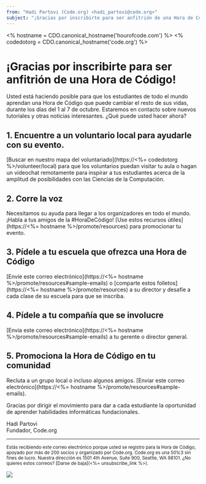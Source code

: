 ```yaml
---
from: "Hadi Partovi (Code.org) <hadi_partovi@code.org>"
subject: "¡Gracias por inscribirte para ser anfitrión de una Hora de Código!"
---
```

  <% hostname = CDO.canonical_hostname('hourofcode.com') %>
  <% codedotorg = CDO.canonical_hostname('code.org') %>

# ¡Gracias por inscribirte para ser anfitrión de una Hora de Código!
Usted está haciendo posible para que los estudiantes de todo el mundo aprendan una Hora de Código que puede cambiar el resto de sus vidas, durante los días del 1 al 7 de octubre. Estaremos en contacto sobre nuevos tutoriales y otras noticias interesantes. ¿Qué puede usted hacer ahora?

## 1. Encuentre a un voluntario local para ayudarle con su evento.
[Buscar en nuestro mapa del voluntariado](https://<%= codedotorg %>/volunteer/local) para que los voluntarios puedan visitar tu aula o hagan un videochat remotamente para inspirar a tus estudiantes acerca de la amplitud de posibilidades con las Ciencias de la Computación.

## 2. Corre la voz
Necesitamos su ayuda para llegar a los organizadores en todo el mundo. ¡Habla a tus amigos de la #HoraDeCódigo! [Use estos recursos útiles](https://<%= hostname %>/promote/resources) para promocionar tu evento.

## 3. Pídele a tu escuela que ofrezca una Hora de Código
[Envíe este correo electrónico](https://<%= hostname %>/promote/resources#sample-emails) o [comparte estos folletos](https://<%= hostname %>/promote/resources) a su director y desafíe a cada clase de su escuela para que se inscriba.

## 4. Pídele a tu compañía que se involucre
[Envia este correo electrónico](https://<%= hostname %>/promote/resources#sample-emails) a tu gerente o director general.

## 5. Promociona la Hora de Código en tu comunidad
Recluta a un grupo local o incluso algunos amigos. [Enviar este correo electrónico](https://<%= hostname %>/promote/resources#sample-emails).

Gracias por dirigir el movimiento para dar a cada estudiante la oportunidad de aprender habilidades informáticas fundacionales.

Hadi Partovi<br />
Fundador, Code.org

<hr/>
<small>
Estás recibiendo este correo electrónico porque usted se registro para la Hora de Código, apoyado por más de 200 socios y organizado por Code.org. Code.org es una 501c3 sin fines de lucro. Nuestra dirección es 1501 4th Avenue, Suite 900, Seattle, WA 98101. ¿No quieres estos correos? [Darse de baja](<%= unsubscribe_link %>).
</small>

![](<%= tracking_pixel %>)
